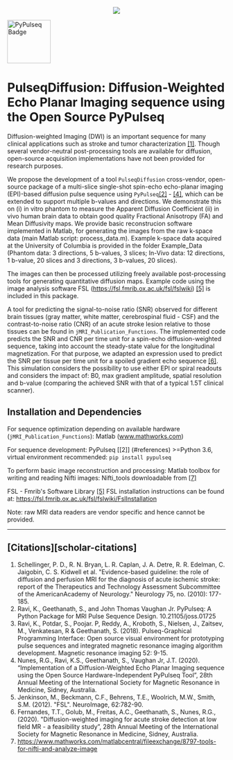 <p align="center">
<img src="Logo.png"/>
</p>

<img title="PyPulseq Badge" src="https://img.shields.io/badge/made%20using-pypulseq-brightgreen" width="100">

# PulseqDiffusion:  Diffusion-Weighted Echo Planar Imaging sequence using the Open Source PyPulseq

Diffusion-weighted Imaging (DWI) is an important sequence for many clinical applications such as stroke and tumor characterization [[1]](#references).  Though several vendor-neutral post-processing tools are available for diffusion, open-source acquisition implementations have not been provided for research purposes.

We propose the development of a tool `PulseqDiffusion` cross-vendor, open-source package of a multi-slice single-shot spin-echo echo-planar imaging (EPI)-based diffusion pulse sequence using `PyPulseq`[[2]](#references) - [[4]](#references), which can be extended to support multiple b-values and directions. We demonstrate this on (i) in vitro phantom to measure the Apparent Diffusion Coefficient  (ii) in vivo human brain data to obtain good quality Fractional Anisotropy (FA) and Mean Diffusivity maps. We provide basic reconstrucion software implemented in Matlab, for generating the images from the raw k-space data (main Matlab script: process_data.m). Example k-space data acquired at the University of Columbia is provided in the folder Example_Data (Phantom data: 3 directions, 5 b-values, 3 slices; In-Vivo data: 12 directions, 1 b-value, 20 slices and 3 directions, 3 b-values, 20 slices).

The images can then be processed utilizing freely available post-processing tools for generating quantitative diffusion maps. Example code using the image analysis software FSL (https://fsl.fmrib.ox.ac.uk/fsl/fslwiki) [[5]](#references) is included in this package.

A tool for predicting the signal-to-noise ratio (SNR) observed for different brain tissues (gray matter, white matter, cerebrospinal fluid - CSF) and the contrast-to-noise ratio (CNR) of an acute stroke lesion relative to those tissues can be found in `jMRI_Publication_Functions`. The implemented code predicts the SNR and CNR per time unit for a spin-echo diffusion-weighted sequence, taking into account the steady-state value for the longitudinal magnetization. For that purpose, we adapted an expression used to predict the SNR per tissue per time unit for a spoiled gradient echo sequence [[6]](#references). This simulation considers the possibility to use either EPI or spiral readouts and considers the impact of: B0, max gradient amplitude, spatial resolution and b-value (comparing the achieved SNR with that of a typical 1.5T clinical scanner).

## Installation and Dependencies
For sequence optimization depending on available hardware (`jMRI_Publication_Functions`): Matlab (www.mathworks.com)

For sequence development: PyPulseq [[2]] (#references)
\>=Python 3.6, virtual environment recommended:
```pip install pypulseq```

To perform basic image reconstruction and processing:
Matlab toolbox for writing and reading Nifti images: Nifti_tools downloadable from [[7]](#references)

FSL - Fmrib's Software Library [[5]](#references)
FSL installation instructions can be found at:
https://fsl.fmrib.ox.ac.uk/fsl/fslwiki/FslInstallation

Note: raw MRI data readers are vendor specific and hence cannot be provided.

---
## [Citations][scholar-citations]

1. Schellinger, P. D., R. N. Bryan, L. R. Caplan, J. A. Detre, R. R. Edelman, C. Jaigobin, C. S. Kidwell et al. "Evidence-based guideline: the role of diffusion and perfusion MRI for the diagnosis of acute ischemic stroke: report of the Therapeutics and Technology Assessment Subcommittee of the AmericanAcademy of Neurology." Neurology 75, no. (2010): 177-185.
2. Ravi, K., Geethanath, S., and John Thomas Vaughan Jr. PyPulseq: A Python Package for MRI Pulse Sequence Design. 10.21105/joss.01725
3. Ravi, K., Potdar, S., Poojar. P, Reddy, A., Kroboth, S., Nielsen, J., Zaitsev, M., Venkatesan, R & Geethanath, S. (2018). Pulseq-Graphical Programming Interface: Open source visual environment for prototyping pulse sequences and integrated magnetic resonance imaging algorithm development. Magnetic resonance imaging 52: 9-15.
4. Nunes, R.G., Ravi, K.S.,  Geethanath, S., Vaughan Jr, J.T. (2020). “Implementation of a Diffusion-Weighted Echo Planar Imaging sequence using the Open Source Hardware-Independent PyPulseq Tool”, 28th Annual Meeting of the International Society for Magnetic Resonance in Medicine, Sidney, Australia.
5. Jenkinson, M., Beckmann, C.F., Behrens, T.E., Woolrich, M.W., Smith, S.M. (2012). "FSL". NeuroImage, 62:782-90.
6. Fernandes, T.T., Golub, M., Freitas, A.C., Geethanath, S., Nunes, R.G., (2020). "Diffusion-weighted imaging for acute stroke detection at low field MR - a feasibility study”, 28th Annual Meeting of the International Society for Magnetic Resonance in Medicine, Sidney, Australia.
7. https://www.mathworks.com/matlabcentral/fileexchange/8797-tools-for-nifti-and-analyze-image 
